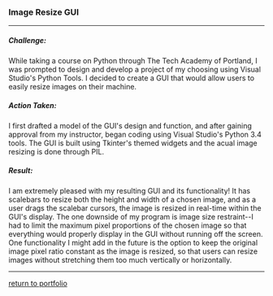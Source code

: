 ### Image Resize GUI
***
##### Challenge:
While taking a course on Python through The Tech Academy of Portland, I was prompted to design and develop a project of my choosing using Visual Studio's Python Tools. I decided to create a GUI that would allow users to easily resize images on their machine.

##### Action Taken:
I first drafted a model of the GUI's design and function, and after gaining approval from my instructor, began coding using Visual Studio's Python 3.4 tools. The GUI is built using Tkinter's themed widgets and the acual image resizing is done through PIL. 

##### Result:
I am extremely pleased with my resulting GUI and its functionality! It has scalebars to resize both the height and width of a chosen image, and as a user drags the scalebar cursors, the image is resized in real-time within the GUI's display. The one downside of my program is image size restraint--I had to limit the maximum pixel proportions of the chosen image so that everything would properly display in the GUI without running off the screen. One functionality I might add in the future is the option to keep the original image pixel ratio constant as the image is resized, so that users can resize images without stretching them too much vertically or horizontally.

***
[return to portfolio](https://github.com/joshlaplante/portfolio-for-JoshLaPlante)
